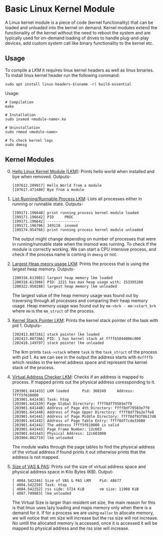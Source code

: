 # Basic Linux Kernel Module

A Linux kernel module is a piece of code (kernel functionality) that can be loaded and unloaded into the kernel on demand. Kernel modules extend the functionality of the kernel without the need to reboot the system and are typically used for on-demand loading of drives to handle plug-and-play devices, add custom system call like binary functionality to the kernel etc.

## Usage

To compile a LKM it requires linux kernel headers as well as linux binaries. To install linux kernel header run the following command:

```console
sudo apt install linux-headers-$(uname -r) build-essential
```

Usage:

```console
# Compilation
make

# Installation
sudo insmod <module-name>.ko

# Uninstallation
sudo rmmod <module-name>

# To check kernel logs
sudo dmesg
```

## Kernel Modules

0. [Hello Linux Kernel Module (LKM)](./hello/mymodule.c): Prints hello world when installed and bye when removed.
    Outputs-
    ```console 
    [197612.209917] Hello World from a module
    [197617.471480] Bye from a module
    ```

1. [List Running/Runnable Process LKM](./running/lkm1.c): Lists all processes either in running or runnable state. Outputs-
    ```console
    [199171.196640] print running process kernel module loaded
    [199171.196642] PID     PROC
    [199171.196642] ---------------
    [199171.196706] 349110  insmod
    [199174.954766] print running process kernel module unloaded
    ```
    The output might change depending on number of processes that were in running/runnable state when the insmod was running. To check if the module is correctly working. We can start a CPU intensive process, and check if the process name is coming in `dmesg` or not.

2. [Largest Heap meory usage LKM](./heap/lkm2.c): Prints the process that is using the largest heap memory. Outputs-
    ```console
    [200316.613901] largest heap memory lkm loaded
    [200316.613966] PID: 2221 has max heap usage with: 153395200
    [200322.950288] largest heap memory lkm unloaded
    ```
    The largest value of the heap memory usage was found out by traversing through all processes and comparing their heap memory usage. Heap memory usage was found out by `mm->brk - mm->start_brk` where `mm` is the `mm_struct` of the process.

3. [Kernel Stack Pointer LKM](./ksp/lkm3.c): Prints the kernel stack pointer of the task with pid 1. Outputs-
    ```console
    [202413.887261] stack pointer lkm loaded
    [202413.887266] PID: 1 has kernel stack at ffffb5044006c000
    [202418.149797] stack pointer lkm unloaded
    ```
    The lkm prints `task->stack` where `task` is the `task_struct` of the process with pid 1. As we can see in the output the address starts with `0xffffb` which resides in the kernel address space and represent the kernel stack of the process.

4. [Virtual Address Checker LKM](./mapper/lkm4.c): Checks if an address is mapped to process. If mapped prints out the physical address coressponding to it.
    ```console
    [203901.641433] LKM loaded      Pid: 360249     Address: 7fff5f610000
    [203901.641438] Task: htop
    [203901.641439] Page Global Directory: ffff8df79503e7f8
    [203901.641440] Address of Page 4th Directory: ffff8df79503e7f8
    [203901.641440] Address of Page Upper Directory: ffff8df79a2e7fe8
    [203901.641441] Address of Page Middle Directory: ffff8df93f8b17d8
    [203901.641442] Address of Page Table Entry: ffff8df7cde33080
    [203901.641442] The address 7fff5f610000 is valid
    [203901.641443] Page Frame Number: 12c603
    [203901.641443] Physical Address: 12c603000
    [203904.882719] lkm unloaded
    ```
    The module walks through the page tables to find the physical address of the virtual address if found prints it out otherwise prints that the address is not mapped.

5. [Size of VAS & PAS](./size/lkm5.c): Prints out the size of virtual address space and physical address space in Kilo Bytes (KB). Output-
    ```console
    [ 4084.542246] Size of VAS & PAS LKM    Pid: 48677
    [ 4084.542250] Task: htop
    [ 4084.542252] rss side: 5724 KiB       vm size: 11908 KiB
    [ 4087.749883] lkm unloaded
    ```
    The Virtual Size is larger than resident set size, the main reason for this is that linux uses lazy loading and maps memory only when there is a demand for it. If for a process we are using `malloc` to allocate memory, we will notice that vm size will increase but the rss size will not increase. No untill the allocated memory is accessed, once it is accessed it will be mapped to physical address and the rss sise will increase.